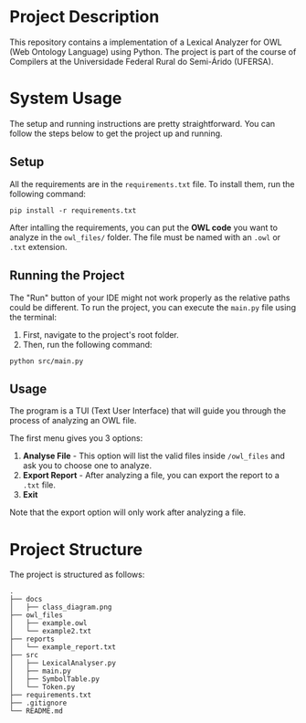 # Project Description
This repository contains a implementation of a Lexical Analyzer for OWL (Web Ontology Language) using Python. The project is part of the course of Compilers at the Universidade Federal Rural do Semi-Árido (UFERSA).


# System Usage
The setup and running instructions are pretty straightforward. You can follow the steps below to get the project up and running.

## Setup
All the requirements are in the `requirements.txt` file. To install them, run the following command:
```
pip install -r requirements.txt
```
After intalling the requirements, you can put the **OWL code** you want to analyze in the `owl_files/` folder. The file must be named with an `.owl` or `.txt` extension.

## Running the Project
The "Run" button of your IDE might not work properly as the relative paths could be different.
To run the project, you can execute the `main.py` file using the terminal: 
1. First, navigate to the project's root folder.
2. Then, run the following command:
```
python src/main.py
```

## Usage
The program is a TUI (Text User Interface) that will guide you through the process of analyzing an OWL file.

The first menu gives you 3 options:
1. **Analyse File** - This option will list the valid files inside `/owl_files` and ask you to choose one to analyze.
2. **Export Report** - After analyzing a file, you can export the report to a `.txt` file.
3. **Exit**

Note that the export option will only work after analyzing a file.


# Project Structure
The project is structured as follows:
```
.
├── docs
│   ├── class_diagram.png
├── owl_files
│   ├── example.owl
│   └── example2.txt
├── reports
│   └── example_report.txt
├── src
│   ├── LexicalAnalyser.py
│   ├── main.py
│   ├── SymbolTable.py
│   └── Token.py
├── requirements.txt
├── .gitignore
└── README.md
```